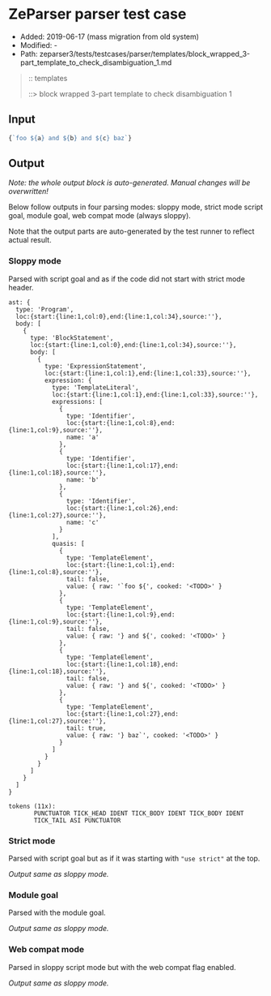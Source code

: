 # ZeParser parser test case

- Added: 2019-06-17 (mass migration from old system)
- Modified: -
- Path: zeparser3/tests/testcases/parser/templates/block_wrapped_3-part_template_to_check_disambiguation_1.md

> :: templates
>
> ::> block wrapped 3-part template to check disambiguation 1

## Input

`````js
{`foo ${a} and ${b} and ${c} baz`}
`````

## Output

_Note: the whole output block is auto-generated. Manual changes will be overwritten!_

Below follow outputs in four parsing modes: sloppy mode, strict mode script goal, module goal, web compat mode (always sloppy).

Note that the output parts are auto-generated by the test runner to reflect actual result.

### Sloppy mode

Parsed with script goal and as if the code did not start with strict mode header.

`````
ast: {
  type: 'Program',
  loc:{start:{line:1,col:0},end:{line:1,col:34},source:''},
  body: [
    {
      type: 'BlockStatement',
      loc:{start:{line:1,col:0},end:{line:1,col:34},source:''},
      body: [
        {
          type: 'ExpressionStatement',
          loc:{start:{line:1,col:1},end:{line:1,col:33},source:''},
          expression: {
            type: 'TemplateLiteral',
            loc:{start:{line:1,col:1},end:{line:1,col:33},source:''},
            expressions: [
              {
                type: 'Identifier',
                loc:{start:{line:1,col:8},end:{line:1,col:9},source:''},
                name: 'a'
              },
              {
                type: 'Identifier',
                loc:{start:{line:1,col:17},end:{line:1,col:18},source:''},
                name: 'b'
              },
              {
                type: 'Identifier',
                loc:{start:{line:1,col:26},end:{line:1,col:27},source:''},
                name: 'c'
              }
            ],
            quasis: [
              {
                type: 'TemplateElement',
                loc:{start:{line:1,col:1},end:{line:1,col:8},source:''},
                tail: false,
                value: { raw: '`foo ${', cooked: '<TODO>' }
              },
              {
                type: 'TemplateElement',
                loc:{start:{line:1,col:9},end:{line:1,col:9},source:''},
                tail: false,
                value: { raw: '} and ${', cooked: '<TODO>' }
              },
              {
                type: 'TemplateElement',
                loc:{start:{line:1,col:18},end:{line:1,col:18},source:''},
                tail: false,
                value: { raw: '} and ${', cooked: '<TODO>' }
              },
              {
                type: 'TemplateElement',
                loc:{start:{line:1,col:27},end:{line:1,col:27},source:''},
                tail: true,
                value: { raw: '} baz`', cooked: '<TODO>' }
              }
            ]
          }
        }
      ]
    }
  ]
}

tokens (11x):
       PUNCTUATOR TICK_HEAD IDENT TICK_BODY IDENT TICK_BODY IDENT
       TICK_TAIL ASI PUNCTUATOR
`````

### Strict mode

Parsed with script goal but as if it was starting with `"use strict"` at the top.

_Output same as sloppy mode._

### Module goal

Parsed with the module goal.

_Output same as sloppy mode._

### Web compat mode

Parsed in sloppy script mode but with the web compat flag enabled.

_Output same as sloppy mode._
